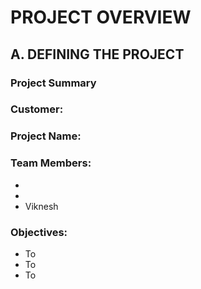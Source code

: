# PROJECT OVERVIEW 

## A. DEFINING THE PROJECT
### Project Summary


### Customer: 

### Project Name: 

### Team Members: 
+ 
+ 
+ Viknesh

### Objectives: 
+ To 
+ To 
+ To 
